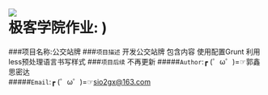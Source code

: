 ![](http://jiuye.jikexueyuan.com/Current/home/images/logo.png)  
极客学院作业: )
=================
###项目名称:公交站牌
###`项目描述`
      开发公交站牌
      包含内容
        使用配置Grunt
        利用less预处理语言书写样式
###`项目后续`
      不再更新
#####`Author`:┏ (゜ω゜)=☞郭鑫思密达<br>
#####`Email`:┏ (゜ω゜)=☞sio2gx@163.com<br>
